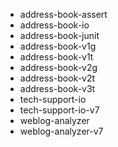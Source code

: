 
- address-book-assert
- address-book-io
- address-book-junit
- address-book-v1g
- address-book-v1t
- address-book-v2g
- address-book-v2t
- address-book-v3t
- tech-support-io
- tech-support-io-v7
- weblog-analyzer
- weblog-analyzer-v7